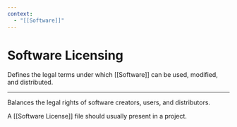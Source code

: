 ```yaml
---
context:
  - "[[Software]]"
---
```


# Software Licensing

Defines the legal terms under which [[Software]] can be used, modified, and distributed.

---

Balances the legal rights of software creators, users, and distributors.

A [[Software License]] file should usually present in a project.
